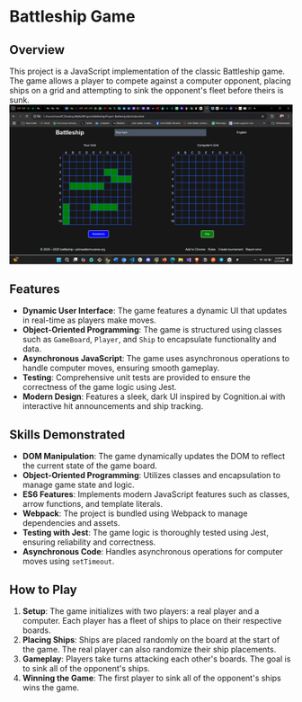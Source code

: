 # Battleship Game

## Overview

This project is a JavaScript implementation of the classic Battleship game. The game allows a player to compete against a computer opponent, placing ships on a grid and attempting to sink the opponent's fleet before theirs is sunk.
![Alt Text](Battleships.png)
## Features

- **Dynamic User Interface**: The game features a dynamic UI that updates in real-time as players make moves.
- **Object-Oriented Programming**: The game is structured using classes such as `GameBoard`, `Player`, and `Ship` to encapsulate functionality and data.
- **Asynchronous JavaScript**: The game uses asynchronous operations to handle computer moves, ensuring smooth gameplay.
- **Testing**: Comprehensive unit tests are provided to ensure the correctness of the game logic using Jest.
- **Modern Design**: Features a sleek, dark UI inspired by Cognition.ai with interactive hit announcements and ship tracking.

## Skills Demonstrated

- **DOM Manipulation**: The game dynamically updates the DOM to reflect the current state of the game board.
- **Object-Oriented Programming**: Utilizes classes and encapsulation to manage game state and logic.
- **ES6 Features**: Implements modern JavaScript features such as classes, arrow functions, and template literals.
- **Webpack**: The project is bundled using Webpack to manage dependencies and assets.
- **Testing with Jest**: The game logic is thoroughly tested using Jest, ensuring reliability and correctness.
- **Asynchronous Code**: Handles asynchronous operations for computer moves using `setTimeout`.

## How to Play

1. **Setup**: The game initializes with two players: a real player and a computer. Each player has a fleet of ships to place on their respective boards.
2. **Placing Ships**: Ships are placed randomly on the board at the start of the game. The real player can also randomize their ship placements.
3. **Gameplay**: Players take turns attacking each other's boards. The goal is to sink all of the opponent's ships.
4. **Winning the Game**: The first player to sink all of the opponent's ships wins the game.


